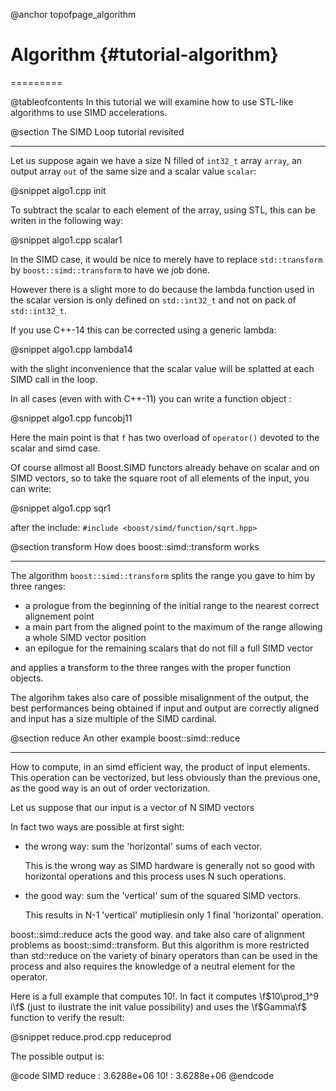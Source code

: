 @anchor topofpage_algorithm
# Algorithm {#tutorial-algorithm}
=========

@tableofcontents
In this tutorial we will examine how to use STL-like algorithms to use SIMD accelerations.

@section The SIMD Loop tutorial revisited

-------------------------------------

Let us suppose again we have a size N filled of `int32_t` array `array`, an output array `out` of the same size and a scalar
value `scalar`:

@snippet algo1.cpp init

To subtract the scalar to each element of the array, using STL, this can be writen in the following way:

@snippet algo1.cpp scalar1

In the SIMD case, it would be nice to merely have to replace `std::transform`
 by `boost::simd::transform` to have we job done.

However there is a slight more to do because the lambda function used in the scalar version is only defined on
`std::int32_t` and not on pack of `std::int32_t`.

If you use C++-14 this can be corrected using a generic lambda:

@snippet algo1.cpp lambda14

with the slight inconvenience that the scalar value will be splatted at each SIMD call in the loop.

In all cases (even with with C++-11) you can write a function object :

@snippet algo1.cpp funcobj11

Here the main point is that `f` has two overload of `operator()` devoted to the scalar and simd case.

Of course allmost all Boost.SIMD functors already behave on scalar and on SIMD vectors, so to take the square root
of all elements of the input, you can write:

@snippet algo1.cpp sqr1

after the include: `#include <boost/simd/function/sqrt.hpp>`


@section transform  How does boost::simd::transform works

-------------------------------------

The algorithm `boost::simd::transform` splits the range you gave to him by three ranges:

  - a prologue from the beginning of the initial range to the nearest correct alignement point
  - a main part from the aligned point to the maximum of the range allowing a whole SIMD vector position
  - an epilogue for the remaining scalars that do not fill a full SIMD vector

and applies a transform to the three ranges with the proper function objects.

The algorihm takes also care of possible misalignment of the output, the best performances
being obtained if input and output are correctly aligned and input has a size multiple of the
SIMD cardinal.


@section reduce An other example boost::simd::reduce

-------------------------------------

How to compute, in an simd efficient way, the product of input elements.
This operation can be vectorized, but less obviously than the previous one, as the
 good way is an out of order vectorization.


Let us suppose that our input is a vector of N SIMD vectors

In fact two ways are possible at first sight:

 - the wrong way: sum the 'horizontal' sums of each vector.

   This is the wrong way as SIMD hardware is generally not so good with horizontal operations and
   this process uses N such operations.

 - the good way: sum the 'vertical' sum of the squared SIMD vectors.

   This results  in N-1 'vertical' mutipliesin only 1 final 'horizontal' operation.

boost::simd::reduce acts the good way. and take also care of alignment problems as boost::simd::transform.
But this algorithm is more restricted than std::reduce on the variety of binary operators than can be used
in the process and also requires the knowledge of a neutral element for the operator.

Here is a full example that computes 10!. In fact it computes
 \f$10\prod_1^9 i\f$ (just to ilustrate the init value possibility) and uses the \f$Gamma\f$ function to
verify the result:

@snippet reduce.prod.cpp reduceprod

The possible output is:

@code
SIMD reduce    : 3.6288e+06
 10!           : 3.6288e+06
@endcode
